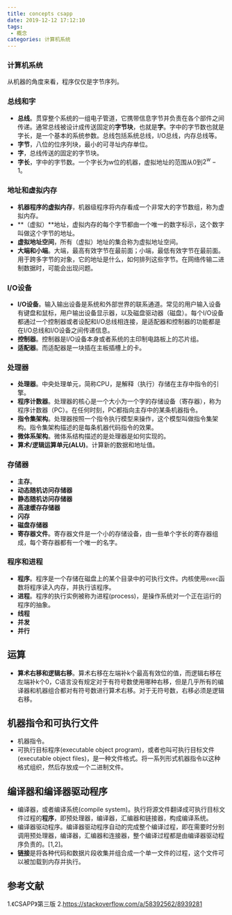 ```yaml
---
title: concepts csapp
date: 2019-12-12 17:12:10
tags:
 - 概念
categories: 计算机系统
---
```


### 计算机系统
从机器的角度来看，程序仅仅是字节序列。

### 总线和字
- **总线**。贯穿整个系统的一组电子管道，它携带信息字节并负责在各个部件之间传递。通常总线被设计成传送固定的**字节块**，也就是**字**。字中的字节数也就是字长，是一个基本的系统参数。总线包括系统总线，I/O总线，内存总线等。
- **字节**，八位的位序列块，最小的可寻址内存单位。
- **字**，总线传送的固定的字节块。
- **字长**，字中的字节数。一个字长为w位的机器，虚拟地址的范围从0到$2^w -1$。

### 地址和虚拟内存
- **机器程序的虚拟内存**，机器级程序将内存看成一个非常大的字节数组，称为虚拟内存。
- **（虚拟）**地址，虚拟内存的每个字节都由一个唯一的数字标示，这个数字叫做这个字节的地址。
- **虚拟地址空间**，所有（虚拟）地址的集合称为虚拟地址空间。
- **大端和小端**。大端，最高有效字节在最前面；小端，最低有效字节在最前面。用于跨多字节的对象，它的地址是什么，如何排列这些字节。在网络传输二进制数据时，可能会出现问题。


### I/O设备
- **I/O设备**。输入输出设备是系统和外部世界的联系通道。常见的用户输入设备有键盘和鼠标，用户输出设备显示器，以及磁盘驱动器（磁盘）。每个I/O设备都通过一个控制器或者设配和I/O总线相连接，是适配器和控制器的功能都是在I/O总线和I/O设备之间传递信息。
- **控制器**。控制器是I/O设备本身或者系统的主印制电路板上的芯片组。
- **适配器**。而适配器是一块插在主板插槽上的卡。

### 处理器
- **处理器**。中央处理单元，简称CPU，是解释（执行）存储在主存中指令的引擎。
- **程序计数器**。处理器的核心是一个大小为一个字的存储设备（寄存器），称为程序计数器（PC）。在任何时刻，PC都指向主存中的某条机器指令。
- **指令集架构**。处理器按照一个指令执行模型来操作，这个模型叫做指令集架构。指令集架构描述的是每条机器代码指令的效果。
- **微体系架构**。微体系结构描述的是处理器是如何实现的。
- **算术/逻辑运算单元(ALU)**。计算新的数据和地址值。

### 存储器
- **主存**。
- **动态随机访问存储器**
- **静态随机访问存储器**
- **高速缓存存储器**
- **闪存**
- **磁盘存储器**
- **寄存器文件**。寄存器文件是一个小的存储设备，由一些单个字长的寄存器组成，每个寄存器都有一个唯一的名字。


### 程序和进程
- **程序**。程序是一个存储在磁盘上的某个目录中的可执行文件。内核使用`exec`函数将程序读入内存，并执行该程序。
- **进程**。程序的执行实例被称为进程(process)，是操作系统对一个正在运行的程序的抽象。
- **线程**
- **并发**
- **并行**


## 运算
- **算术右移和逻辑右移**。算术右移在左端补k个最高有效位的值，而逻辑右移在左端补k个0，C语言没有规定对于有符号数使用哪种右移，但是几乎所有的编译器和机器组合都对有符号数进行算术右移。对于无符号数，右移必须是逻辑右移。

## 机器指令和可执行文件
- 机器指令。
- 可执行目标程序(executable object program)，或者也叫可执行目标文件(executable object files)，是一种文件格式。将一系列形式机器指令以这种格式组织，然后存放成一个二进制文件。

## 编译器和编译器驱动程序
- 编译器，或者编译系统(compile system)。执行将源文件翻译成可执行目标文件过程的**程序**，即预处理器，编译器，汇编器和链接器，构成编译系统。
- 编译器驱动程序。编译器驱动程序自动的完成整个编译过程，即在需要时分别调用预处理器，编译器，汇编器和连接器，整个编译过程都是由编译器驱动程序负责的。[1,2]。
- **链接**是将各种代码和数据片段收集并组合成一个单一文件的过程，这个文件可以被加载到内存并执行。



## 参考文献
1.《CSAPP》第三版
2.https://stackoverflow.com/a/58392562/8939281
